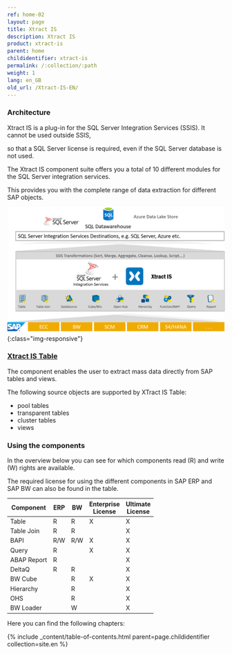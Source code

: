 ```yaml
---
ref: home-02
layout: page
title: Xtract IS
description: Xtract IS
product: xtract-is
parent: home
childidentifier: xtract-is
permalink: /:collection/:path
weight: 1
lang: en_GB
old_url: /Xtract-IS-EN/
---
```


### Architecture

Xtract IS is a plug-in for the SQL Server Integration Services (SSIS). It cannot be used outside SSIS, 

so that a SQL Server license is required, even if the SQL Server database is not used. 

The Xtract IS component suite offers you a total of 10 different modules for the SQL Server integration services.

This provides you with the complete range of data extraction for different SAP objects.

![XIS-Architecture](/img/content/xis-arch.png){:class="img-responsive"}


### [Xtract IS Table](https://help.theobald-software.com/en/xtract-is/table)

The component enables the user to extract mass data directly from SAP tables and views.

The following source objects are supported by XTract IS Table:

- pool tables
- transparent tables
- cluster tables
- views

### Using the components

In the overview below you can see for which components read (R) and write (W) rights are available. 

The required license for using the different components in SAP ERP and SAP BW can also be found in the table.

| Component   | ERP | BW | Enterprise <br> License | Ultimate <br> License |
|-------------|-----|----|--------------------|------------------|
| Table       | R   | R  | X                  | X                |
| Table Join  | R   | R  |                    | X                |
| BAPI        | R/W  | R/W | X                  | X                |
| Query       | R   |    | X                  | X                |
| ABAP Report | R   |    |                    | X                |
| DeltaQ      | R   | R  |                    | X                |
| BW Cube     |     | R  | X                  | X                |
| Hierarchy   |     | R  |                    | X                |
| OHS         |     | R  |                    | X                |
| BW Loader   |     | W  |                    | X                | 

Here you can find the following chapters:

{% include _content/table-of-contents.html parent=page.childidentifier collection=site.en %}